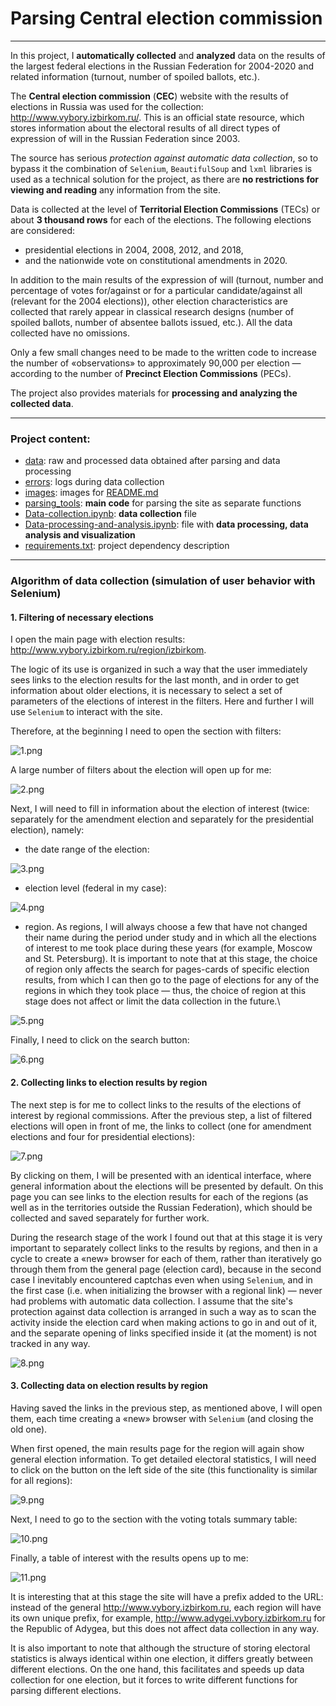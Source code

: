 # Parsing Central election commission

---

In this project, I **automatically collected** and **analyzed** data on the results of the largest 
federal elections in the Russian Federation for 2004-2020 and related information 
(turnout, number of spoiled ballots, etc.).

The **Central election commission** (**CEC**) website with the results of elections in Russia 
was used for the collection: http://www.vybory.izbirkom.ru/. This is an official state resource, 
which stores information about the electoral results of all direct types of expression of will 
in the Russian Federation since 2003.

The source has serious _protection against automatic data collection_, so to bypass it the 
combination of `Selenium`, `BeautifulSoup` and `lxml` libraries is used as a technical solution 
for the project, as there are **no restrictions for viewing and reading** any information from the site.

Data is collected at the level of **Territorial Election Commissions** (TECs) or about 
**3 thousand rows** for each of the elections. The following elections are considered: 
* presidential elections in 2004, 2008, 2012, and 2018, 
* and the nationwide vote on constitutional amendments in 2020. 

In addition to the main results of the expression of will (turnout, number and percentage of votes 
for/against or for a particular candidate/against all (relevant for the 2004 elections)), 
other election characteristics are collected that rarely appear in classical research designs 
(number of spoiled ballots, number of absentee ballots issued, etc.). All the data collected have no omissions.

Only a few small changes need to be made to the written code to increase the number of «observations» 
to approximately 90,000 per election — according to the number of **Precinct Election Commissions** (PECs).

The project also provides materials for **processing and analyzing the collected data**.

---

### Project content:
* [data](./data): raw and processed data obtained after parsing and data processing
* [errors](./errors): logs during data collection
* [images](./images): images for [README.md](./README.md)
* [parsing_tools](./parsing_tools): **main code** for parsing the site as separate functions
* [Data-collection.ipynb](./Data-collection.ipynb): **data collection** file
* [Data-processing-and-analysis.ipynb](./Data-processing-and-analysis.ipynb): 
  file with **data processing, data analysis and visualization**
* [requirements.txt](./requirements.txt): project dependency description

---

### Algorithm of data collection (simulation of user behavior with Selenium)

#### 1. Filtering of necessary elections

I open the main page with election results: http://www.vybory.izbirkom.ru/region/izbirkom. 

The logic of its use is organized in such a way that the user immediately sees links to the 
election results for the last month, and in order to get information about older elections, 
it is necessary to select a set of parameters of the elections of interest in the filters. 
Here and further I will use `Selenium` to interact with the site.

Therefore, at the beginning I need to open the section with filters:

![1.png](./images/1.png)

A large number of filters about the election will open up for me:

![2.png](./images/2.png)

[//]: # (<img src="https://www.dropbox.com/scl/fi/pgwcmmjpx0wtc3j1zd8o6/2.png?rlkey=7xh5r5mr3zsxs44vnru1h9z6d&dl=1" alt="drawing" align="center" width="80%" style="margin-left: 20px; margin-bottom: 5px; margin-top: 5px; margin-right: 10px; clear: right">)

Next, I will need to fill in information about the election of interest 
(twice: separately for the amendment election and separately for the presidential election), namely:

* the date range of the election:

![3.png](./images/3.png)

[//]: # (<img src="https://www.dropbox.com/scl/fi/4cfenj6hd03llhnesccuy/3.png?rlkey=spbx8qq8s5fg3lrsaiw9pww9g&dl=1" align="center" width="60%" style="margin-left: 20px; margin-bottom: 5px; margin-top: 5px; margin-right: 10px; clear: right">)

* election level (federal in my case):

![4.png](./images/4.png)

[//]: # (<img src="https://www.dropbox.com/scl/fi/7d3bs6j55yk04uob7hfsu/4.png?rlkey=10nmsiwkugstpss65aw9hsy7a&dl=1" align="center" width="50%" style="margin-left: 20px; margin-bottom: 5px; margin-top: 5px; margin-right: 10px; clear: right">)

* region. As regions, I will always choose a few that have not changed their name during the period 
  under study and in which all the elections of interest to me took place during these years 
  (for example, Moscow and St. Petersburg). It is important to note that at this stage, the choice of 
  region only affects the search for pages-cards of specific election results, from which I can then 
  go to the page of elections for any of the regions in which they took place — thus, the choice of 
  region at this stage does not affect or limit the data collection in the future.\

![5.png](./images/5.png)

[//]: # (<img src="https://www.dropbox.com/scl/fi/cfmulrcip1wrk635an2zs/5.png?rlkey=9zvmnx6phwpvgl2pinmy63txe&dl=1" align="center" width="50%" style="margin-left: 20px; margin-bottom: 5px; margin-top: 5px; margin-right: 10px; clear: right">)

Finally, I need to click on the search button:

![6.png](./images/6.png)

[//]: # (<img src="https://www.dropbox.com/scl/fi/w1gu2vm61k999tirywtln/6.png?rlkey=jjl9l7qtu6n87m55wmj50zizo&dl=1" align="center" width="80%" style="margin-left: 20px; margin-bottom: 5px; margin-top: 5px; margin-right: 10px; clear: right">)

#### 2. Collecting links to election results by region

The next step is for me to collect links to the results of the elections of interest by regional commissions. 
After the previous step, a list of filtered elections will open in front of me, the links to collect 
(one for amendment elections and four for presidential elections):

![7.png](./images/7.png)

[//]: # (<img src="https://www.dropbox.com/scl/fi/wcopouvdx1qgagst2lmy9/7.png?rlkey=gv3f5yciqhy0zbidr15hoklzg&dl=1" align="center" width="80%" style="margin-left: 20px; margin-bottom: 5px; margin-top: 5px; margin-right: 10px; clear: right">)

By clicking on them, I will be presented with an identical interface, where general information 
about the elections will be presented by default. On this page you can see links to the election 
results for each of the regions (as well as in the territories outside the Russian Federation), 
which should be collected and saved separately for further work.

During the research stage of the work I found out that at this stage it is very important to 
separately collect links to the results by regions, and then in a cycle to create a «new»
browser for each of them, rather than iteratively go through them from the general page 
(election card), because in the second case I inevitably encountered captchas even when using 
`Selenium`, and in the first case (i.e. when initializing the browser with a regional link) — never 
had problems with automatic data collection. 
I assume that the site's protection against data collection is arranged in such a way as to scan 
the activity inside the election card when making actions to go in and out of it, and the separate 
opening of links specified inside it (at the moment) is not tracked in any way.

![8.png](./images/8.png)

[//]: # (<img src="https://www.dropbox.com/scl/fi/o5o3ahxkitwdsv46unzbj/8.png?rlkey=xcu8raxy7c9xxm62eajv4e3wv&dl=1" align="center" width="80%" style="margin-left: 20px; margin-bottom: 5px; margin-top: 5px; margin-right: 10px; clear: right">)

#### 3. Collecting data on election results by region

Having saved the links in the previous step, as mentioned above, I will open them, each time 
creating a «new» browser with `Selenium` (and closing the old one).

When first opened, the main results page for the region will again show general election information. 
To get detailed electoral statistics, I will need to click on the button on the left side of the site 
(this functionality is similar for all regions):

![9.png](./images/9.png)

[//]: # (<img src="https://www.dropbox.com/scl/fi/xy7d5prxv6zuprbmg72t9/9.png?rlkey=64tqd3qddbgs9o5fkuvvzg5a9&dl=1" align="center" width="80%" style="margin-left: 20px; margin-bottom: 5px; margin-top: 5px; margin-right: 10px; clear: right">)

Next, I need to go to the section with the voting totals summary table:

![10.png](./images/10.png)

[//]: # (<img src="https://www.dropbox.com/scl/fi/i4vj5tfg8co0zi89nc221/10.png?rlkey=vc915et9oaj9x5g3m35bkrzbs&dl=1" align="center" width="80%" style="margin-left: 20px; margin-bottom: 5px; margin-top: 5px; margin-right: 10px; clear: right">)

Finally, a table of interest with the results opens up to me:

![11.png](./images/11.png)

[//]: # (<img src="https://www.dropbox.com/scl/fi/4aw92nemkkynliotfe2mp/11.png?rlkey=sse9hlz7u7y7db7wr2b52543q&dl=1" align="center" width="80%" style="margin-left: 20px; margin-bottom: 5px; margin-top: 5px; margin-right: 10px; clear: right">)

It is interesting that at this stage the site will have a prefix added to the URL: instead of the 
general http://www.vybory.izbirkom.ru, each region will have its own unique prefix, for example, 
http://www.adygei.vybory.izbirkom.ru for the Republic of Adygea, but this does not affect data 
collection in any way.

It is also important to note that although the structure of storing electoral statistics is
always identical within one election, it differs greatly between different elections. On the one hand, 
this facilitates and speeds up data collection for one election, but it forces to write different 
functions for parsing different elections.
